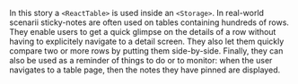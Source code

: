In this story a `<ReactTable>` is used inside an `<Storage>`. In real-world scenarii sticky-notes are often used on tables containing hundreds of rows. They enable users to get a quick glimpse on the details of a row without having to explicitely navigate to a detail screen. They also let them quickly compare two or more rows by putting them side-by-side. Finally, they can also be used as a reminder of things to do or to monitor: when the user navigates to a table page, then the notes they have pinned are displayed.
